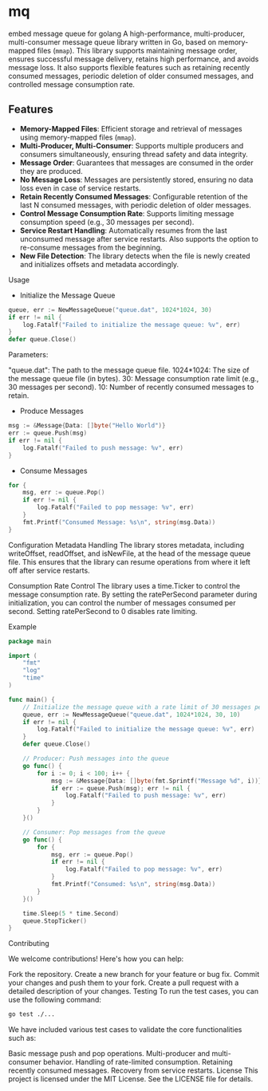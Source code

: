# mq

embed message queue for golang A high-performance, multi-producer, multi-consumer message queue library written in Go, based on memory-mapped files (`mmap`). This library supports maintaining message order, ensures successful message delivery, retains high performance, and avoids message loss. It also supports flexible features such as retaining recently consumed messages, periodic deletion of older consumed messages, and controlled message consumption rate.

## Features

- **Memory-Mapped Files**: Efficient storage and retrieval of messages using memory-mapped files (`mmap`).
- **Multi-Producer, Multi-Consumer**: Supports multiple producers and consumers simultaneously, ensuring thread safety and data integrity.
- **Message Order**: Guarantees that messages are consumed in the order they are produced.
- **No Message Loss**: Messages are persistently stored, ensuring no data loss even in case of service restarts.
- **Retain Recently Consumed Messages**: Configurable retention of the last N consumed messages, with periodic deletion of older messages.
- **Control Message Consumption Rate**: Supports limiting message consumption speed (e.g., 30 messages per second).
- **Service Restart Handling**: Automatically resumes from the last unconsumed message after service restarts. Also supports the option to re-consume messages from the beginning.
- **New File Detection**: The library detects when the file is newly created and initializes offsets and metadata accordingly.

Usage

- Initialize the Message Queue

```go
queue, err := NewMessageQueue("queue.dat", 1024*1024, 30)
if err != nil {
    log.Fatalf("Failed to initialize the message queue: %v", err)
}
defer queue.Close()
```

Parameters:

"queue.dat": The path to the message queue file.
1024*1024: The size of the message queue file (in bytes).
30: Message consumption rate limit (e.g., 30 messages per second).
10: Number of recently consumed messages to retain.

- Produce Messages

```go
msg := &Message{Data: []byte("Hello World")}
err := queue.Push(msg)
if err != nil {
    log.Fatalf("Failed to push message: %v", err)
}
```

- Consume Messages

```go
for {
    msg, err := queue.Pop()
    if err != nil {
        log.Fatalf("Failed to pop message: %v", err)
    }
    fmt.Printf("Consumed Message: %s\n", string(msg.Data))
}
```

Configuration
Metadata Handling
The library stores metadata, including writeOffset, readOffset, and isNewFile, at the head of the message queue file. This ensures that the library can resume operations from where it left off after service restarts.

Consumption Rate Control
The library uses a time.Ticker to control the message consumption rate. By setting the ratePerSecond parameter during initialization, you can control the number of messages consumed per second. Setting ratePerSecond to 0 disables rate limiting.

Example

```go
package main

import (
    "fmt"
    "log"
    "time"
)

func main() {
    // Initialize the message queue with a rate limit of 30 messages per second and retain 10 consumed messages.
    queue, err := NewMessageQueue("queue.dat", 1024*1024, 30, 10)
    if err != nil {
        log.Fatalf("Failed to initialize the message queue: %v", err)
    }
    defer queue.Close()

    // Producer: Push messages into the queue
    go func() {
        for i := 0; i < 100; i++ {
            msg := &Message{Data: []byte(fmt.Sprintf("Message %d", i))}
            if err := queue.Push(msg); err != nil {
                log.Fatalf("Failed to push message: %v", err)
            }
        }
    }()

    // Consumer: Pop messages from the queue
    go func() {
        for {
            msg, err := queue.Pop()
            if err != nil {
                log.Fatalf("Failed to pop message: %v", err)
            }
            fmt.Printf("Consumed: %s\n", string(msg.Data))
        }
    }()

    time.Sleep(5 * time.Second)
    queue.StopTicker()
}
```

Contributing

We welcome contributions! Here's how you can help:

Fork the repository.
Create a new branch for your feature or bug fix.
Commit your changes and push them to your fork.
Create a pull request with a detailed description of your changes.
Testing
To run the test cases, you can use the following command:

```bash
go test ./...
```

We have included various test cases to validate the core functionalities such as:

Basic message push and pop operations.
Multi-producer and multi-consumer behavior.
Handling of rate-limited consumption.
Retaining recently consumed messages.
Recovery from service restarts.
License
This project is licensed under the MIT License. See the LICENSE file for details.
